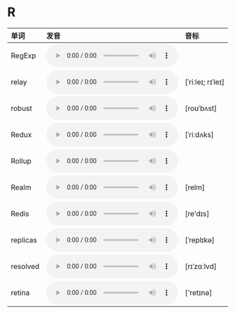 
# R

| 单词  | 发音 | 音标 |
| :-- | :-- | :-- |
| RegExp | <audio :src="$withBase('/audio/RegExp.mp3')" controls="controls" controlslist="nodownload"></audio> |  |
| relay | <audio :src="$withBase('/audio/relay.mp3')" controls="controls" controlslist="nodownload"></audio> | [ˈriːleɪ; rɪˈleɪ] |
| robust | <audio :src="$withBase('/audio/robust.mp3')" controls="controls" controlslist="nodownload"></audio> | [roʊˈbʌst] |
| Redux | <audio :src="$withBase('/audio/Redux.mp3')" controls="controls" controlslist="nodownload"></audio> | [ˈriːdʌks] |
| Rollup | <audio :src="$withBase('/audio/Rollup.mp3')" controls="controls" controlslist="nodownload"></audio> |  |
| Realm | <audio :src="$withBase('/audio/Realm.mp3')" controls="controls" controlslist="nodownload"></audio> | [relm] |
| Redis | <audio :src="$withBase('/audio/Redis.mp3')" controls="controls" controlslist="nodownload"></audio> | [re'dɪs] |
| replicas | <audio :src="$withBase('/audio/replicas.mp3')" controls="controls" controlslist="nodownload"></audio> | [ˈreplɪkə] |
| resolved | <audio :src="$withBase('/audio/resolved.mp3')" controls="controls" controlslist="nodownload"></audio> | [rɪˈzɑːlvd] |
| retina | <audio :src="$withBase('/audio/retina.mp3')" controls="controls" controlslist="nodownload"></audio> | ['retɪnə] |
